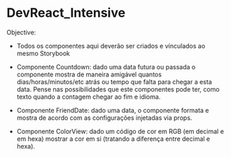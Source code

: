 # DevReact_Intensive

Objective:
- Todos os componentes aqui deverão ser criados e vínculados ao mesmo Storybook

- Componente Countdown: dado uma data futura ou passada o componente mostra de maneira amigável quantos dias/horas/minutos/etc atrás ou tempo que falta para chegar a esta data. Pense nas possibilidades que este componentes pode ter, como texto quando a contagem chegar ao fim e idioma.

- Componente FriendDate: dado uma data, o componente formata e mostra de acordo com as configurações injetadas via props.

- Componente ColorView: dado um código de cor em RGB (em decimal e em hexa) mostrar a cor em si (tratando a diferença entre decimal e hexa).